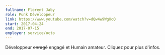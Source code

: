 ```yaml
---
fullname: Florent Jaby
role: Punk Développeur
link: https://www.youtube.com/watch?v=dQw4w9WgXcQ
start: 2017-04-24
end: 2017-07-15
employer: service/octo
---
```


Développeur ~~enragé~~ engagé et Humain amateur. Cliquez pour plus d'infos.
